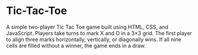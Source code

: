 # Tic-Tac-Toe
A simple two-player Tic Tac Toe game built using HTML, CSS, and JavaScript. Players take turns to mark X and O in a 3×3 grid. The first player to align three marks horizontally, vertically, or diagonally wins. If all nine cells are filled without a winner, the game ends in a draw.

